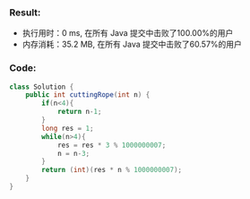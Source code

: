 ### Result:

- 执行用时：0 ms, 在所有 Java 提交中击败了100.00%的用户
- 内存消耗：35.2 MB, 在所有 Java 提交中击败了60.57%的用户



### Code:

```Java
class Solution {
    public int cuttingRope(int n) {
        if(n<4){
            return n-1;
        }
        long res = 1;
        while(n>4){
            res = res * 3 % 1000000007;
            n = n-3;
        }
        return (int)(res * n % 1000000007);
    }
}
```

